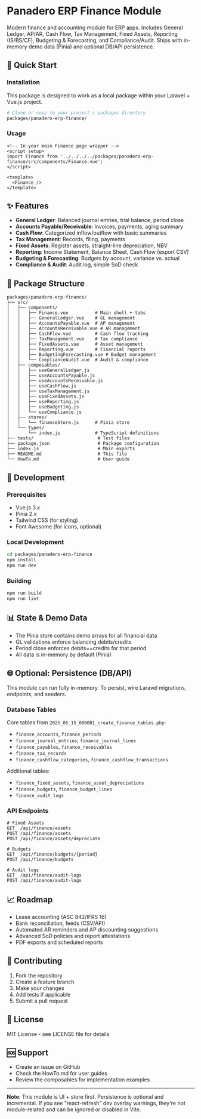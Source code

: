 # Panadero ERP Finance Module

Modern finance and accounting module for ERP apps. Includes General Ledger, AP/AR, Cash Flow, Tax Management, Fixed Assets, Reporting (IS/BS/CF), Budgeting & Forecasting, and Compliance/Audit. Ships with in-memory demo data (Pinia) and optional DB/API persistence.

## 🚀 Quick Start

### Installation
This package is designed to work as a local package within your Laravel + Vue.js project.

```bash
# Clone or copy to your project's packages directory
packages/panadero-erp-finance/
```

### Usage
```vue
<!-- In your main Finance page wrapper -->
<script setup>
import Finance from '../../../../packages/panadero-erp-finance/src/components/Finance.vue';
</script>

<template>
  <Finance />
</template>
```

## ✨ Features
- **General Ledger**: Balanced journal entries, trial balance, period close
- **Accounts Payable/Receivable**: Invoices, payments, aging summary
- **Cash Flow**: Categorized inflow/outflow with basic summaries
- **Tax Management**: Records, filing, payments
- **Fixed Assets**: Register assets, straight-line depreciation, NBV
- **Reporting**: Income Statement, Balance Sheet, Cash Flow (export CSV)
- **Budgeting & Forecasting**: Budgets by account, variance vs. actual
- **Compliance & Audit**: Audit log, simple SoD check

## 📁 Package Structure
```
packages/panadero-erp-finance/
├── src/
│   ├── components/
│   │   ├── Finance.vue          # Main shell + tabs
│   │   ├── GeneralLedger.vue    # GL management
│   │   ├── AccountsPayable.vue  # AP management
│   │   ├── AccountsReceivable.vue # AR management
│   │   ├── CashFlow.vue         # Cash flow tracking
│   │   ├── TaxManagement.vue    # Tax compliance
│   │   ├── FixedAssets.vue      # Asset management
│   │   ├── Reporting.vue        # Financial reports
│   │   ├── BudgetingForecasting.vue # Budget management
│   │   └── ComplianceAudit.vue  # Audit & compliance
│   ├── composables/
│   │   ├── useGeneralLedger.js
│   │   ├── useAccountsPayable.js
│   │   ├── useAccountsReceivable.js
│   │   ├── useCashFlow.js
│   │   ├── useTaxManagement.js
│   │   ├── useFixedAssets.js
│   │   ├── useReporting.js
│   │   ├── useBudgeting.js
│   │   └── useCompliance.js
│   ├── stores/
│   │   └── financeStore.js      # Pinia store
│   └── types/
│       └── index.js             # TypeScript definitions
├── tests/                        # Test files
├── package.json                  # Package configuration
├── index.js                      # Main exports
├── README.md                     # This file
└── HowTo.md                      # User guide
```

## 🔧 Development

### Prerequisites
- Vue.js 3.x
- Pinia 2.x
- Tailwind CSS (for styling)
- Font Awesome (for icons, optional)

### Local Development
```bash
cd packages/panadero-erp-finance
npm install
npm run dev
```

### Building
```bash
npm run build
npm run lint
```

## 📊 State & Demo Data
- The Pinia store contains demo arrays for all financial data
- GL validations enforce balancing debits/credits
- Period close enforces debits==credits for that period
- All data is in-memory by default (Pinia)

## 🌐 Optional: Persistence (DB/API)
This module can run fully in-memory. To persist, wire Laravel migrations, endpoints, and seeders.

### Database Tables
Core tables from `2025_05_15_000001_create_finance_tables.php`:
- `finance_accounts`, `finance_periods`
- `finance_journal_entries`, `finance_journal_lines`
- `finance_payables`, `finance_receivables`
- `finance_tax_records`
- `finance_cashflow_categories`, `finance_cashflow_transactions`

Additional tables:
- `finance_fixed_assets`, `finance_asset_depreciations`
- `finance_budgets`, `finance_budget_lines`
- `finance_audit_logs`

### API Endpoints
```http
# Fixed Assets
GET  /api/finance/assets
POST /api/finance/assets
POST /api/finance/assets/depreciate

# Budgets
GET  /api/finance/budgets/{period}
POST /api/finance/budgets

# Audit logs
GET  /api/finance/audit-logs
POST /api/finance/audit-logs
```

## 📈 Roadmap
- Lease accounting (ASC 842/IFRS 16)
- Bank reconciliation, feeds (CSV/API)
- Automated AR reminders and AP discounting suggestions
- Advanced SoD policies and report attestations
- PDF exports and scheduled reports

## 🤝 Contributing
1. Fork the repository
2. Create a feature branch
3. Make your changes
4. Add tests if applicable
5. Submit a pull request

## 📄 License
MIT License - see LICENSE file for details

## 🆘 Support
- Create an issue on GitHub
- Check the HowTo.md for user guides
- Review the composables for implementation examples

---

**Note**: This module is UI + store first. Persistence is optional and incremental. If you see "react-refresh" dev overlay warnings, they're not module-related and can be ignored or disabled in Vite.